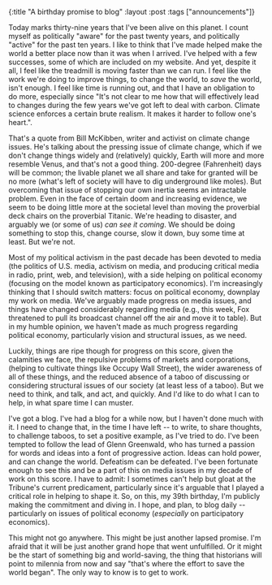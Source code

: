 {:title "A birthday promise to blog"
:layout :post
:tags  ["announcements"]}

Today marks thirty-nine years that I've been alive on this planet. I count
myself as politically "aware" for the past twenty years, and politically
"active" for the past ten years. I like to think that I've made helped make
the world a better place now than it was when I arrived. I've helped with a
few successes, some of which are included on my website. And yet, despite it
all, I feel like the treadmill is moving faster than we can run. I feel like
the work we're doing to improve things, to change the world, to _save_ the
world, isn't enough. I feel like time is running out, and that I have an
obligation to do more, especially since "It's not clear to me how that will
effectively lead to changes during the few years we've got left to deal with
carbon. Climate science enforces a certain brute realism. It makes it harder
to follow one's heart.".  
  
That's a quote from Bill McKibben, writer and activist on climate change
issues. He's talking about the pressing issue of climate change, which if we
don't change things widely and (relatively) quickly, Earth will more and more
resemble Venus, and that's not a good thing. 200-degree (Fahrenheit) days will
be common; the livable planet we all share and take for granted will be no
more (what's left of society will have to dig underground like moles). But
overcoming that issue of stopping our own inertia seems an intractable
problem. Even in the face of certain doom and increasing evidence, we seem to
be doing little more at the societal level than moving the proverbial deck
chairs on the proverbial Titanic. We're heading to disaster, and arguably we
(or some of us) _can see it coming_. We should be doing something to stop
this, change course, slow it down, buy some time at least. But we're not.  
  
Most of my political activism in the past decade has been devoted to media
(the politics of U.S. media, activism on media, and producing critical media
in radio, print, web, and television), with a side helping on political
economy (focusing on the model known as participatory economics). I'm
increasingly thinking that I should switch matters: focus on political
economy, downplay my work on media. We've arguably made progress on media
issues, and things have changed considerably regarding media (e.g., this week,
Fox threatened to pull its broadcast channel off the air and move it to
table). But in my humble opinion, we haven't made as much progress regarding
political economy, particularly vision and structural issues, as we need.  
  
Luckily, things are ripe though for progress on this score, given the
calamities we face, the repulsive problems of markets and corporations,
(helping to cultivate things like Occupy Wall Street), the wider awareness of
all of these things, and the reduced absence of a taboo of discussing or
considering structural issues of our society (at least less of a taboo). But
we need to think, and talk, and act, and quickly. And I'd like to do what I
can to help, in what spare time I can muster.  
  
I've got a blog. I've had a blog for a while now, but I haven't done much with
it. I need to change that, in the time I have left -- to write, to share
thoughts, to challenge taboos, to set a positive example, as I've tried to do.
I've been tempted to follow the lead of Glenn Greenwald, who has turned a
passion for words and ideas into a font of progressive action. Ideas can hold
power, and can change the world. Defeatism can be defeated. I've been
fortunate enough to see this and be a part of this on media issues in my
decade of work on this score. I have to admit: I sometimes can't help but
gloat at the Tribune's current predicament, particularly since it's arguable
that I played a critical role in helping to shape it. So, on this, my 39th
birthday, I'm publicly making the commitment and diving in. I hope, and plan,
to blog daily -- particularly on issues of political economy (_especially_ on
participatory economics).  
  
This might not go anywhere. This might be just another lapsed promise. I'm
afraid that it will be just another grand hope that went unfulfilled. Or it
might be the start of something big and world-saving, the thing that
historians will point to milennia from now and say "that's where the effort
to save the world began". The only way to know is to get to work. 

